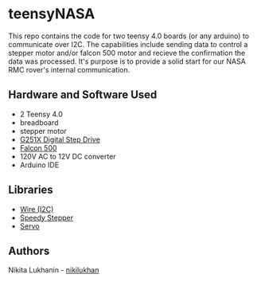 # teensyNASA
This repo contains the code for two teensy 4.0 boards (or any arduino) to communicate over I2C. The capabilities include sending data to control a stepper motor and/or falcon 500 motor and recieve the confirmation the data was processed. It's purpose is to provide a solid start for our NASA RMC rover's internal communication.

## Hardware and Software Used

- 2 Teensy 4.0
- breadboard
- stepper motor
- [G251X Digital Step Drive](https://www.geckodrive.com/g251x-digital-stepper-drive.html)
- [Falcon 500](https://www.vexrobotics.com/217-6515.html#:~:text=The%20Falcon%20500%2C%20powered%20by,the%20FIRST%C2%AE%20Robotics%20Competition.)
- 120V AC to 12V DC converter
- Arduino IDE

## Libraries
- [Wire (I2C)](https://www.arduino.cc/en/reference/wire)
- [Speedy Stepper](https://github.com/Stan-Reifel/SpeedyStepper)
- [Servo](https://github.com/arduino-libraries/Servo)

## Authors
Nikita Lukhanin - [nikilukhan](https://github.com/nikilukhan)

